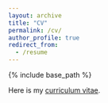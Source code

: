 ```yaml
---
layout: archive
title: "CV"
permalink: /cv/
author_profile: true
redirect_from:
  - /resume
---
```


{% include base_path %}

Here is my [curriculum vitae](https://shaundatta.github.io/files/Datta-Ishaun_CV.pdf).
